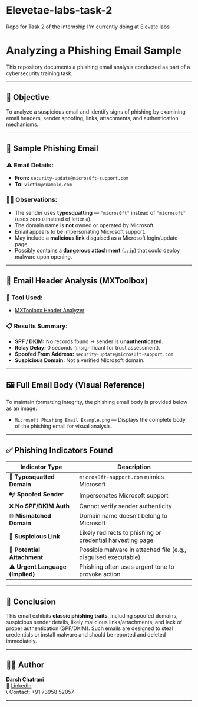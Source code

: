 # Elevetae-labs-task-2
Repo for Task 2 of the internship I'm currently doing at Elevate labs
# Analyzing a Phishing Email Sample

This repository documents a phishing email analysis conducted as part of a cybersecurity training task.

---

## 📌 Objective

To analyze a suspicious email and identify signs of phishing by examining email headers, sender spoofing, links, attachments, and authentication mechanisms.

---

## 📨 Sample Phishing Email

### ⚠️ Email Details:
- **From:** `security-update@micros0ft-support.com`
- **To:** `victim@example.com`

### 🕵️‍♂️ Observations:
- The sender uses **typosquatting** — `"micros0ft"` instead of `"microsoft"` (uses zero `0` instead of letter `o`).
- The domain name is **not** owned or operated by Microsoft.
- Email appears to be impersonating Microsoft support.
- May include a **malicious link** disguised as a Microsoft login/update page.
- Possibly contains a **dangerous attachment** (`.zip`) that could deploy malware upon opening.

---

## 🧪 Email Header Analysis (MXToolbox)

### 🔧 Tool Used:
- [MXToolbox Header Analyzer](https://mxtoolbox.com/EmailHeaders.aspx)

### 📋 Results Summary:
- **SPF / DKIM:** No records found → sender is **unauthenticated**.
- **Relay Delay:** 0 seconds (insignificant for trust assessment).
- **Spoofed From Address:** `security-update@micros0ft-support.com`
- **Suspicious Domain:** Not a verified Microsoft domain.

---

## 🖼️ Full Email Body (Visual Reference)

To maintain formatting integrity, the phishing email body is provided below as an image:

- `Microsoft Phishing Email Example.png` — Displays the complete body of the phishing email for visual analysis.

---

## ✅ Phishing Indicators Found

| Indicator Type              | Description |
|-----------------------------|-------------|
| 🚩 **Typosquatted Domain**     | `micros0ft-support.com` mimics Microsoft |
| 📭 **Spoofed Sender**          | Impersonates Microsoft support |
| ❌ **No SPF/DKIM Auth**        | Cannot verify sender authenticity |
| 🌐 **Mismatched Domain**       | Domain name doesn’t belong to Microsoft |
| 🔗 **Suspicious Link**         | Likely redirects to phishing or credential harvesting page |
| 📎 **Potential Attachment**    | Possible malware in attached file (e.g., disguised executable) |
| ⚠️ **Urgent Language (Implied)** | Phishing often uses urgent tone to provoke action |

---

## 📎 Conclusion

This email exhibits **classic phishing traits**, including spoofed domains, suspicious sender details, likely malicious links/attachments, and lack of proper authentication (SPF/DKIM). Such emails are designed to steal credentials or install malware and should be reported and deleted immediately.

---

## 👨‍💻 Author

**Darsh Chatrani**  
🔗 [LinkedIn](https://www.linkedin.com/in/yashwanth-prajapath-90a065303/)  
📞 Contact: +91 73958 52057

---
